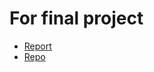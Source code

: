 # For final project

- [Report](https://medium.com/@thanat.wongsamut/real-time-sign-language-translation-thai-for-video-call-25e459d25fa5)
- [Repo](https://chula-my.sharepoint.com/:u:/g/personal/6432106821_student_chula_ac_th/EZF8UWjRMipLojInlg0catQBojQpNFr1sQGgWWDgxkOVsg?e=Wrv2k4)
